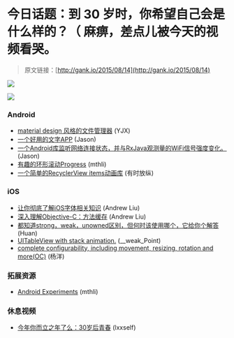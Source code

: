 # 今日话题：到 30 岁时，你希望自己会是什么样的？（ 麻痹，差点儿被今天的视频看哭。 

> 原文链接：[http://gank.io/2015/08/14](http://gank.io/2015/08/14)

![](http://ww4.sinaimg.cn/large/7a8aed7bgw1ev1yplngebj20hs0qogq0.jpg)

![](http://ww2.sinaimg.cn/large/610dc034gw1ev200ptbi3j20iz0bnjrz.jpg)

### Android

* [material design 风格的文件管理器](https://github.com/arpitkh96/AmazeFileManager) (YJX)
* [一个好用的文字APP](https://github.com/rizhilee/Beautyacticle) (Jason)
* [一个Android库监听网络连接状态，并与RxJava观测量的WiFi信号强度变化。](https://github.com/pwittchen/ReactiveNetwork) (Jason)
* [有趣的环形滚动Progress](https://github.com/Fichardu/CircleProgress) (mthli)
* [一个简单的RecyclerView items动画库](https://github.com/gabrielemariotti/RecyclerViewItemAnimators) (有时放纵)

### iOS

* [让你彻底了解iOS字体相关知识](http://www.cnblogs.com/dsxniubility/p/4699352.html) (Andrew Liu)
* [深入理解Objective-C：方法缓存](http://tech.meituan.com/DiveIntoMethodCache.html) (Andrew Liu)
* [都知道strong，weak，unowned区别，但何时该使用哪个，它给你个解答](http://krakendev.io/blog/weak) (Huan)
* [UITableView with stack animation.](https://github.com/noppefoxwolf/StackTableView) (__weak_Point)
* [complete configurability, including movement, resizing, rotation and more(OC)](https://github.com/zedoul/ZDStickerView) (杨洋)

### 拓展资源

* [Android Experiments](https://www.androidexperiments.com/) (mthli)

### 休息视频

* [今年你而立之年了么：30岁后青春](http://v.youku.com/v_show/id_XMTMwNzk3ODg2NA==.html) (lxxself)

